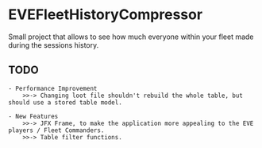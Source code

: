 # EVEFleetHistoryCompressor
Small project that allows to see how much everyone within your fleet made during the sessions history.

## TODO
	- Performance Improvement
		>>-> Changing loot file shouldn't rebuild the whole table, but should use a stored table model.
		
	- New Features
		>>-> JFX Frame, to make the application more appealing to the EVE players / Fleet Commanders.
		>>-> Table filter functions.